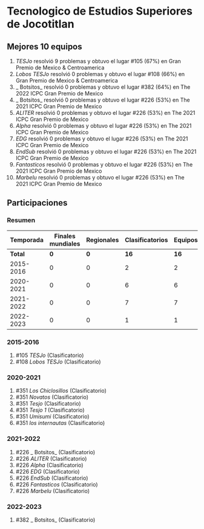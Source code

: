 ---
---

# Tecnologico de Estudios Superiores de Jocotitlan

## Mejores 10 equipos

1. _TESJo_ resolvió 9 problemas y obtuvo el lugar #105 (67%) en Gran Premio de Mexico & Centroamerica
1. _Lobos TESJo_ resolvió 0 problemas y obtuvo el lugar #108 (66%) en Gran Premio de Mexico & Centroamerica
1. _ Botsitos_ resolvió 0 problemas y obtuvo el lugar #382 (64%) en The 2022 ICPC Gran Premio de Mexico
1. _ Botsitos_ resolvió 0 problemas y obtuvo el lugar #226 (53%) en The 2021 ICPC Gran Premio de Mexico
1. _ALITER_ resolvió 0 problemas y obtuvo el lugar #226 (53%) en The 2021 ICPC Gran Premio de Mexico
1. _Alpha_ resolvió 0 problemas y obtuvo el lugar #226 (53%) en The 2021 ICPC Gran Premio de Mexico
1. _EDG_ resolvió 0 problemas y obtuvo el lugar #226 (53%) en The 2021 ICPC Gran Premio de Mexico
1. _EndSub_ resolvió 0 problemas y obtuvo el lugar #226 (53%) en The 2021 ICPC Gran Premio de Mexico
1. _Fantasticos_ resolvió 0 problemas y obtuvo el lugar #226 (53%) en The 2021 ICPC Gran Premio de Mexico
1. _Marbelu_ resolvió 0 problemas y obtuvo el lugar #226 (53%) en The 2021 ICPC Gran Premio de Mexico

## Participaciones

### Resumen

| Temporada | Finales mundiales | Regionales | Clasificatorios | Equipos |
| --- | --- | --- | --- | --- |
| **Total** | **0** | **0** | **16** | **16** |
| 2015-2016 | 0 | 0 | 2 | 2 |
| 2020-2021 | 0 | 0 | 6 | 6 |
| 2021-2022 | 0 | 0 | 7 | 7 |
| 2022-2023 | 0 | 0 | 1 | 1 |

### 2015-2016

1. #105 _TESJo_ (Clasificatorio)
1. #108 _Lobos TESJo_ (Clasificatorio)

### 2020-2021

1. #351 _Los Chiclosillos_ (Clasificatorio)
1. #351 _Novatos_ (Clasificatorio)
1. #351 _Tesjo_ (Clasificatorio)
1. #351 _Tesjo 1_ (Clasificatorio)
1. #351 _Umisumi_ (Clasificatorio)
1. #351 _los internautas_ (Clasificatorio)

### 2021-2022

1. #226 _ Botsitos_ (Clasificatorio)
1. #226 _ALITER_ (Clasificatorio)
1. #226 _Alpha_ (Clasificatorio)
1. #226 _EDG_ (Clasificatorio)
1. #226 _EndSub_ (Clasificatorio)
1. #226 _Fantasticos_ (Clasificatorio)
1. #226 _Marbelu_ (Clasificatorio)

### 2022-2023

1. #382 _ Botsitos_ (Clasificatorio)



